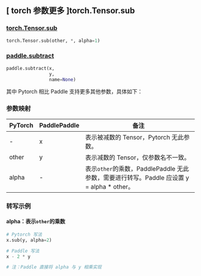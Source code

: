 ## [ torch 参数更多 ]torch.Tensor.sub
### [torch.Tensor.sub](https://pytorch.org/docs/stable/generated/torch.Tensor.sub.html#torch.Tensor.sub)

```python
torch.Tensor.sub(other, *, alpha=1)
```

### [paddle.subtract](https://www.paddlepaddle.org.cn/documentation/docs/zh/api/paddle/subtract_cn.html#subtract)

```python
paddle.subtract(x,
                y,
                name=None)
```

其中 Pytorch 相比 Paddle 支持更多其他参数，具体如下：
### 参数映射
| PyTorch       | PaddlePaddle | 备注                                                   |
| ------------- | ------------ | ------------------------------------------------------ |
| -         | x            | 表示被减数的 Tensor，Pytorch 无此参数。  |
| other         | y            | 表示减数的 Tensor，仅参数名不一致。  |
| alpha         | -            | 表示`other`的乘数，PaddlePaddle 无此参数，需要进行转写。Paddle 应设置 y = alpha * other。  |


### 转写示例
#### alpha：表示`other`的乘数
```python
# Pytorch 写法
x.sub(y, alpha=2)

# Paddle 写法
x - 2 * y

# 注：Paddle 直接将 alpha 与 y 相乘实现
```
